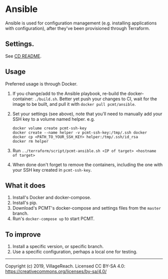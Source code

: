 # Ansible

Ansible is used for configuration management (e.g. installing applications with
configuration), after they've been provisioned through Terraform.

## Settings.

See [CD README](../README.md).

## Usage

Preferred usage is through Docker.

1. If you change/add to the Ansible playbook, re-build the docker-container:
`./build.sh`.  Better yet push your changes to CI, wait for the image to be
built, and pull it with `docker pull pcmt/ansible`.
1. Set your settings (see above), note that you'll need to manually add your SSH
  key to a volume named helper.  e.g. 

    ```
    docker volume create pcmt-ssh-key
    docker create --name helper -v pcmt-ssh-key:/tmp/.ssh docker
    docker cp <PATH_TO_YOUR_SSH_KEY> helper:/tmp/.ssh/id_rsa
    docker rm helper
    ```
1. Run `../terraform/script/pcmt-ansible.sh <IP of target> <hostname of target>`
1. When done don't forget to remove the containers, including the one with your
  SSH key created in `pcmt-ssh-key`.


## What it does

1. Install's Docker and docker-compose.
1. Install's pip.
1. Download's PCMT's docker-compose and settings files from the `master` branch.
1. Run's `docker-compose up` to start PCMT.

## To improve

1. Install a specific version, or specific branch.
1. Use a specific configuration, perhaps a local one for testing.

---
Copyright (c) 2019, VillageReach.  Licensed CC BY-SA 4.0:  https://creativecommons.org/licenses/by-sa/4.0/
